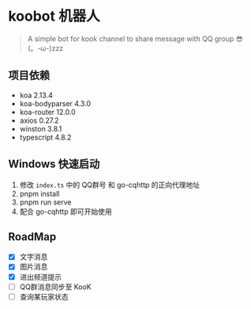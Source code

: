 # koobot 机器人
> A simple bot for kook channel to share message with QQ group 😎 (。-ω-)zzz

## 项目依赖
- koa 2.13.4
- koa-bodyparser 4.3.0
- koa-router 12.0.0
- axios 0.27.2
- winston 3.8.1
- typescript 4.8.2

## Windows 快速启动
1. 修改 `index.ts` 中的 QQ群号 和 go-cqhttp 的正向代理地址
2. pnpm install
3. pnpm run serve
4. 配合 go-cqhttp 即可开始使用

## RoadMap
- [x] 文字消息
- [x] 图片消息
- [x] 进出频道提示
- [ ] QQ群消息同步至 KooK
- [ ] 查询某玩家状态
